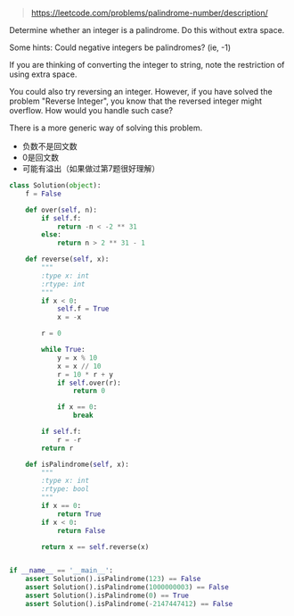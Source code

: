> https://leetcode.com/problems/palindrome-number/description/

Determine whether an integer is a palindrome. Do this without extra space.

Some hints:
Could negative integers be palindromes? (ie, -1)

If you are thinking of converting the integer to string, note the restriction of using extra space.

You could also try reversing an integer. However, if you have solved the problem "Reverse Integer", you know that the reversed integer might overflow. How would you handle such case?

There is a more generic way of solving this problem.

- 负数不是回文数
- 0是回文数
- 可能有溢出（如果做过第7题很好理解）


```python
class Solution(object):
    f = False

    def over(self, n):
        if self.f:
            return -n < -2 ** 31
        else:
            return n > 2 ** 31 - 1

    def reverse(self, x):
        """
        :type x: int
        :rtype: int
        """
        if x < 0:
            self.f = True
            x = -x

        r = 0

        while True:
            y = x % 10
            x = x // 10
            r = 10 * r + y
            if self.over(r):
                return 0

            if x == 0:
                break

        if self.f:
            r = -r
        return r

    def isPalindrome(self, x):
        """
        :type x: int
        :rtype: bool
        """
        if x == 0:
            return True
        if x < 0:
            return False

        return x == self.reverse(x)


if __name__ == '__main__':
    assert Solution().isPalindrome(123) == False
    assert Solution().isPalindrome(1000000003) == False
    assert Solution().isPalindrome(0) == True
    assert Solution().isPalindrome(-2147447412) == False
```